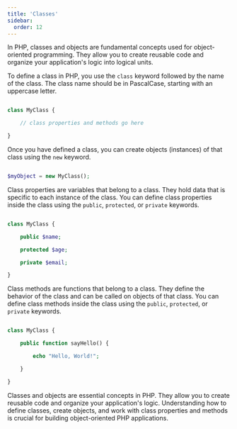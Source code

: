 ```yaml
---
title: 'Classes'
sidebar:
  order: 12
---
```


 



In PHP, classes and objects are fundamental concepts used for object-oriented programming. They allow you to create reusable code and organize your application's logic into logical units.





To define a class in PHP, you use the `class` keyword followed by the name of the class. The class name should be in PascalCase, starting with an uppercase letter.



```php

class MyClass {

    // class properties and methods go here

}

```





Once you have defined a class, you can create objects (instances) of that class using the `new` keyword.



```php

$myObject = new MyClass();

```





Class properties are variables that belong to a class. They hold data that is specific to each instance of the class. You can define class properties inside the class using the `public`, `protected`, or `private` keywords.



```php

class MyClass {

    public $name;

    protected $age;

    private $email;

}

```





Class methods are functions that belong to a class. They define the behavior of the class and can be called on objects of that class. You can define class methods inside the class using the `public`, `protected`, or `private` keywords.



```php

class MyClass {

    public function sayHello() {

        echo "Hello, World!";

    }

}

```





Classes and objects are essential concepts in PHP. They allow you to create reusable code and organize your application's logic. Understanding how to define classes, create objects, and work with class properties and methods is crucial for building object-oriented PHP applications.

